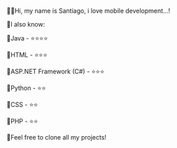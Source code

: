 👋🏻Hi, my name is Santiago, i love mobile development...!

🚀I also know:

📌Java - ⭐⭐⭐⭐

📌HTML - ⭐⭐⭐

📌ASP.NET Framework (C#) - ⭐⭐⭐

📌Python - ⭐⭐

📌CSS - ⭐⭐

📌PHP - ⭐⭐

🗽Feel free to clone all my projects!
